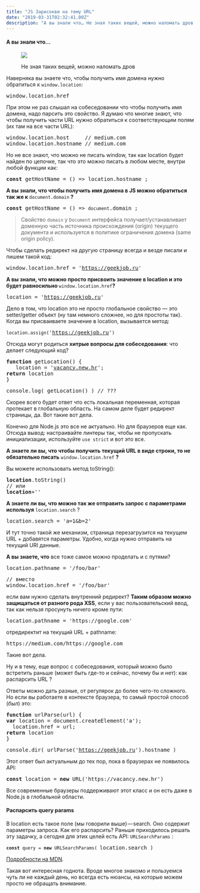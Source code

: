 ```yaml
---
title: "JS Зарисокви на тему URL"
date: "2019-03-31T02:32:41.00Z"
description: "А вы знали что… Не зная таких вещей, можно наломать дров  Наверняка вы знаете что, чтобы получить имя домена нужно обратиться к "
---
```


<!--kg-card-begin: html--><h4>А вы знали что…</h4>
<figure class="wp-caption">
<p><img data-width="1576" data-height="604" src="https://cdn-images-1.medium.com/max/800/1*kIxgVNp7hkh7Uy94TxzJ1Q.jpeg"><figcaption class="wp-caption-text">Не зная таких вещей, можно наломать дров</figcaption></figure>
<p>Наверняка вы знаете что, чтобы получить имя домена нужно обратиться к <code>window.location</code>:</p>
<pre>window.location.href</pre>
<p>При этом не раз слышал на собеседовании что чтобы получить имя домена, надо парсить это свойство. Я думаю что многие знают, что чтобы получить части URL нужно обратиться к соответствующим полям (их там на все части URL):</p>
<pre>window.location.host     // medium.com<br>window.location.hostname // medium.com</pre>
<p>Но не все знают, что можно не писать window, так как location будет найден по цепочке, так что это можно писать в любом месте, внутри любой функции как:</p>
<pre><strong>const</strong> getHostName = () =&gt; location.hostname ;</pre>
<p><strong>А вы знали, что чтобы получить имя домена в JS можно обратиться так же к </strong><code>document.domain</code><strong> ?</strong></p>
<pre><strong>const</strong> getHostName = () =&gt; <code>document</code>.domain ;</pre>
<blockquote><p>Свойство <code>domain</code> у <code>Document</code> интерфейса получает/устанавливает доменную часть источника происхождения (origin) текущего документа и используется в политике ограничения домена (same origin policy).</p></blockquote>
<p>Чтобы сделать редирект на другую страницу всегда и везде писали и пишем такой код:</p>
<pre>window.location.href = '<a href="https://geekjob.ru" target="_blank" rel="noopener noreferrer">https://geekjob.ru</a>'</pre>
<p><strong>А вы знали, что можно просто присвоить значение в location и это будет равносильно </strong><code>window.location.href</code><strong>?</strong></p>
<pre>location = '<a href="https://geekjob.ru" target="_blank" rel="noopener noreferrer">https://geekjob.ru</a>'</pre>
<p>Дело в том, что location это не просто глобальное свойство &#8212; это setter/getter объект (ну там немного сложнее, но для простоты так). Когда вы присваиваете значение в location, вызывается метод:</p>
<pre><code>location.assign(</code>'<a href="https://geekjob.ru" target="_blank" rel="noopener noreferrer">https://geekjob.ru</a>'<code>)</code></pre>
<p>Отсюда могут родиться <strong>хитрые вопросы для собеседования</strong>: что делает следующий код?</p>
<pre><strong>function</strong> getLocation() {<br>   location = '<a href="https://vacancy.new.hr" target="_blank" rel="noopener noreferrer">vacancy.new.hr</a>';<br><strong>return</strong> location<br>}</pre>
<pre>console.log( getLocation() ) // ???</pre>
<p>Скорее всего будет ответ что есть локальная переменная, которая протекает в глобальную область. На самом деле будет редирект страницы, да. Вот такие вот дела.</p>
<p>Конечно для Node.js это все не актуально. Но для браузеров еще как. Отсюда вывод: настраивайте линтеры так, чтобы не пропускать инициализации, используйте <code>use strict</code> и вот это все.</p>
<p><strong>А знаете ли вы, что чтобы получить текущий URL в виде строки, то не обязательно писать</strong> <code>window.location.href</code> <strong>?</strong></p>
<p>Вы можете использовать метод toString():</p>
<pre><strong>location</strong>.toString()<br>// или<br><strong>location</strong>+''</pre>
<p><strong>А знаете ли вы, что можно так же отправить запрос с параметрами используя</strong> <code>location.search</code> ?</p>
<pre>location.search = 'a=1&amp;b=2'</pre>
<p>И тут точно такой же механизм, страница перезагрузится на текущем URL + добавятся параметры. Удобно, когда нужно отправить на текущий URI данные.</p>
<p><strong>А вы знаете, что</strong> все тоже самое можно проделать и с путями?</p>
<pre>location.pathname = '/foo/bar'</pre>
<pre>// вместо<br>window.location.href = '/foo/bar'</pre>
<p>если вам нужно сделать внутренний редирект? <strong>Таким образом можно защищаться от разного рода XSS</strong>, если у вас пользовательский ввод, так как нельзя просунуть ничего кроме пути:</p>
<pre>location.pathname = 'https://google.com'</pre>
<p>отредиректит на текущий URL + pathname:</p>
<pre>https://medium.com/https://google.com</pre>
<p>Такие вот дела.</p>
<p>Ну и в тему, еще вопрос с собеседования, который можно было встретить раньше (может быть где-то и сейчас, почему бы и нет): как распарсить URL ?</p>
<p>Ответы можно дать разные, от регулярок до более чего-то сложного. Но если вы работаете в контексте браузера, то самый простой способ (<em>был</em>) это:</p>
<pre><strong>function</strong> urlParse(url) {<br><strong>var</strong> location = document.createElement('a');<br>  location.href = url;<br><strong>return</strong> location<br>}</pre>
<pre>console.dir( urlParse('<a href="https://geekjob.ru" target="_blank" rel="noopener noreferrer">https://geekjob.ru</a>').hostname )</pre>
<p>Этот ответ был актуальным до тех пор, пока в браузерах не появилось API:</p>
<pre><strong>const</strong> location = <strong>new</strong> URL('https://vacancy.new.hr')</pre>
<p>Все современные браузеры поддерживают этот класс и он есть даже в Node.js в глобальной области.</p>
<h4>Распарсить query params</h4>
<p>В location есть такое поле (мы говорили выше) — search. Оно содержит параметры запроса. Как его распарсить? Раньше приходилось решать эту задачку, а сегодня для этих целей есть API: <code>URLSearchParams</code> :</p>
<pre><code><strong>const</strong> query = <strong>new</strong> URLSearchParams( </code>location.search )</pre>
<p><a href="https://developer.mozilla.org/ru/docs/Web/API/URLSearchParams" target="_blank" rel="noopener noreferrer">Подробности на MDN</a>.</p>
<p>Такая вот интересная годнота. Вроде многое знакомо и пользуемся чуть ли не каждый день, но всегда есть нюансы, на которые можем просто не обращать внимание.</p>
<!--kg-card-end: html-->

